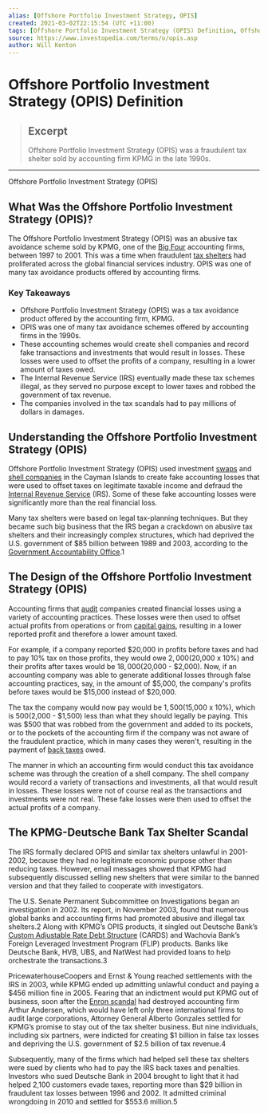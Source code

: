 ```yaml
---
alias: [Offshore Portfolio Investment Strategy, OPIS]
created: 2021-03-02T22:15:54 (UTC +11:00)
tags: [Offshore Portfolio Investment Strategy (OPIS) Definition, Offshore Portfolio Investment Strategy (OPIS)]
source: https://www.investopedia.com/terms/o/opis.asp
author: Will Kenton
---
```


# Offshore Portfolio Investment Strategy (OPIS) Definition

> ## Excerpt
> Offshore Portfolio Investment Strategy (OPIS) was a fraudulent tax shelter sold by accounting firm KPMG in the late 1990s.

---

Offshore Portfolio Investment Strategy (OPIS)
## What Was the Offshore Portfolio Investment Strategy (OPIS)?

The Offshore Portfolio Investment Strategy (OPIS) was an abusive tax avoidance scheme sold by KPMG, one of the [Big Four](https://www.investopedia.com/terms/b/bigfour.asp) accounting firms, between 1997 to 2001. This was a time when fraudulent [tax shelters](https://www.investopedia.com/terms/t/taxshelter.asp) had proliferated across the global financial services industry. OPIS was one of many tax avoidance products offered by accounting firms.

### Key Takeaways

-   Offshore Portfolio Investment Strategy (OPIS) was a tax avoidance product offered by the accounting firm, KPMG.
-   OPIS was one of many tax avoidance schemes offered by accounting firms in the 1990s.
-   These accounting schemes would create shell companies and record fake transactions and investments that would result in losses. These losses were used to offset the profits of a company, resulting in a lower amount of taxes owed.
-   The Internal Revenue Service (IRS) eventually made these tax schemes illegal, as they served no purpose except to lower taxes and robbed the government of tax revenue.
-   The companies involved in the tax scandals had to pay millions of dollars in damages.

## Understanding the Offshore Portfolio Investment Strategy (OPIS)

Offshore Portfolio Investment Strategy (OPIS) used investment [swaps](https://www.investopedia.com/terms/s/swap.asp) and [shell companies](https://www.investopedia.com/terms/s/shellcorporation.asp) in the Cayman Islands to create fake accounting losses that were used to offset taxes on legitimate taxable income and defraud the [Internal Revenue Service](https://www.investopedia.com/terms/i/irs.asp) (IRS). Some of these fake accounting losses were significantly more than the real financial loss.

Many tax shelters were based on legal tax-planning techniques. But they became such big business that the IRS began a crackdown on abusive tax shelters and their increasingly complex structures, which had deprived the U.S. government of $85 billion between 1989 and 2003, according to the [Government Accountability Office](https://www.investopedia.com/terms/g/government-accountability-office-gao.asp).1

## The Design of the Offshore Portfolio Investment Strategy (OPIS)

Accounting firms that [audit](https://www.investopedia.com/terms/a/audit.asp) companies created financial losses using a variety of accounting practices. These losses were then used to offset actual profits from operations or from [capital gains](https://www.investopedia.com/terms/c/capitalgain.asp), resulting in a lower reported profit and therefore a lower amount taxed.

For example, if a company reported $20,000 in profits before taxes and had to pay 10% tax on those profits, they would owe $2,000 ($20,000 x 10%) and their profits after taxes would be $18,000 ($20,000 - $2,000). Now, if an accounting company was able to generate additional losses through false accounting practices, say, in the amount of $5,000, the company's profits before taxes would be $15,000 instead of $20,000.

The tax the company would now pay would be $1,500 ($15,000 x 10%), which is $500 ($2,000 - $1,500) less than what they should legally be paying. This was $500 that was robbed from the government and added to its pockets, or to the pockets of the accounting firm if the company was not aware of the fraudulent practice, which in many cases they weren't, resulting in the payment of [back taxes](https://www.investopedia.com/terms/b/back-taxes.asp) owed.

The manner in which an accounting firm would conduct this tax avoidance scheme was through the creation of a shell company. The shell company would record a variety of transactions and investments, all that would result in losses. These losses were not of course real as the transactions and investments were not real. These fake losses were then used to offset the actual profits of a company.

## The KPMG-Deutsche Bank Tax Shelter Scandal

The IRS formally declared OPIS and similar tax shelters unlawful in 2001-2002, because they had no legitimate economic purpose other than reducing taxes. However, email messages showed that KPMG had subsequently discussed selling new shelters that were similar to the banned version and that they failed to cooperate with investigators.

The U.S. Senate Permanent Subcommittee on Investigations began an investigation in 2002. Its report, in November 2003, found that numerous global banks and accounting firms had promoted abusive and illegal tax shelters.2 Along with KPMG’s OPIS products, it singled out Deutsche Bank’s [Custom Adjustable Rate Debt Structure](https://www.investopedia.com/terms/c/cards.asp) (CARDS) and Wachovia Bank’s Foreign Leveraged Investment Program (FLIP) products. Banks like Deutsche Bank, HVB, UBS, and NatWest had provided loans to help orchestrate the transactions.3

PricewaterhouseCoopers and Ernst & Young reached settlements with the IRS in 2003, while KPMG ended up admitting unlawful conduct and paying a $456 million fine in 2005. Fearing that an indictment would put KPMG out of business, soon after the [Enron scandal](https://www.investopedia.com/updates/enron-scandal-summary/) had destroyed accounting firm Arthur Andersen, which would have left only three international firms to audit large corporations, Attorney General Alberto Gonzales settled for KPMG’s promise to stay out of the tax shelter business. But nine individuals, including six partners, were indicted for creating $1 billion in false tax losses and depriving the U.S. government of $2.5 billion of tax revenue.4

Subsequently, many of the firms which had helped sell these tax shelters were sued by clients who had to pay the IRS back taxes and penalties. Investors who sued Deutsche Bank in 2004 brought to light that it had helped 2,100 customers evade taxes, reporting more than $29 billion in fraudulent tax losses between 1996 and 2002. It admitted criminal wrongdoing in 2010 and settled for $553.6 million.5
